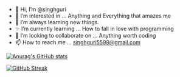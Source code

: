 - 👋 Hi, I’m @singhguri
- 👀 I’m interested in ... Anything and Everything that amazes me
- 🌱 I’m always learning new things.
- ✨ I’m currently learning ... How to fall in love with programming
- 💞️ I’m looking to collaborate on ... Anything worth coding
- 📫 How to reach me ... singhguri5598@gmail.com

<!---
singhguri/singhguri is a ✨ special ✨ repository because its `README.md` (this file) appears on your GitHub profile.
You can click the Preview link to take a look at your changes.
--->

[![Anurag's GitHub stats](https://github-readme-stats.vercel.app/api?username=singhguri)](https://github.com/anuraghazra/github-readme-stats)

[![GitHub Streak](https://github-readme-streak-stats.herokuapp.com/?user=singhguri)](https://git.io/streak-stats)
